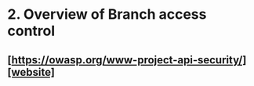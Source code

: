 # 2. Overview of Branch access control

## [https://owasp.org/www-project-api-security/][website]



